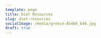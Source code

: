 ```yaml
---
template: page
title: Diet Resources
slug: diet-resources
socialImage: /media/greece-85466_640.jpg
draft: true
---
```

